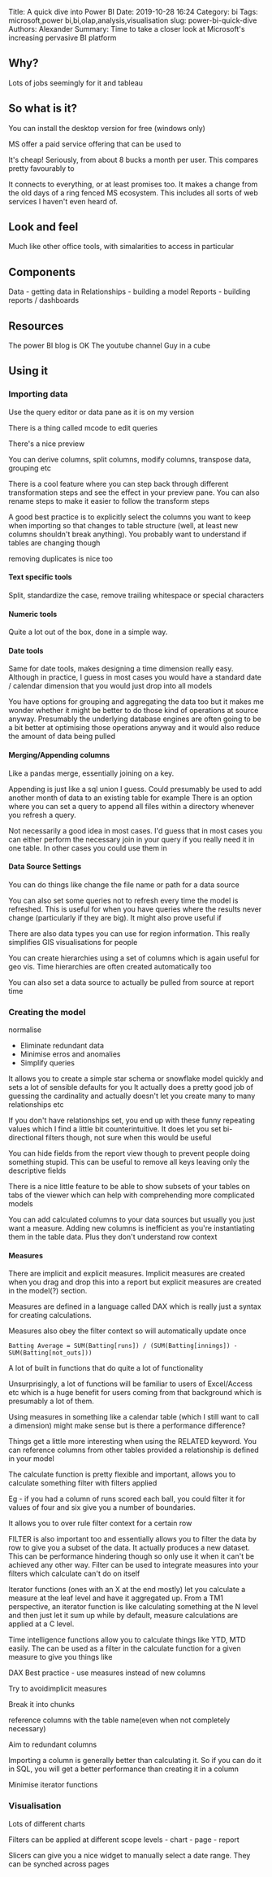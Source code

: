 Title: A quick dive into Power BI
Date: 2019-10-28 16:24
Category: bi
Tags: microsoft,power bi,bi,olap,analysis,visualisation
slug: power-bi-quick-dive
Authors: Alexander
Summary: Time to take a closer look at Microsoft's increasing pervasive BI platform

## Why?

Lots of jobs seemingly for it and tableau


## So what is it? 

You can install the desktop version for free (windows only)

MS offer a paid service offering that can be used to 

It's cheap! Seriously, from about 8 bucks a month per user. This compares pretty favourably to 

It connects to everything, or at least promises too. It makes a change from the old days of a ring fenced MS ecosystem. This includes all sorts of web services I haven't even heard of.

## Look and feel

Much like other office tools, with simalarities to access in particular


## Components

Data - getting data in 
Relationships - building a model
Reports - building reports / dashboards

## Resources

The power BI blog is OK
The youtube channel
Guy in a cube

## Using it

### Importing data

Use the query editor or data pane as it is on my version

There is a thing called mcode to edit queries

There's a nice preview

You can derive columns, split columns, modify columns, transpose data, grouping etc

There is a cool feature where you can step back through different transformation steps and see the effect in your preview pane. You can also rename steps to make it easier to follow the transform steps

A good best practice is to explicitly select the columns you want to keep when importing so that changes to table structure (well, at least new columns shouldn't break anything). You probably want to understand if tables are changing though

removing duplicates is nice too 

#### Text specific tools

Split, standardize the case, remove trailing whitespace or special characters

#### Numeric tools

Quite a lot out of the box, done in a simple way.

#### Date tools

Same for date tools, makes designing a time dimension really easy. Although in practice, I guess in most cases you would have a standard date / calendar dimension that you would just drop into all models

You have options for grouping and aggregating the data too but it makes me wonder whether it might be better to do those kind of operations at source anyway. Presumably the underlying database engines are often going to be a bit better at optimising those operations anyway and it would also reduce the amount of data being pulled

#### Merging/Appending columns

Like a pandas merge, essentially joining on a key.

Appending is just like a sql union I guess. Could presumably be used to add another month of data to an existing table for example There is an option where you can set a query to append all files within a directory whenever you refresh a query.

Not necessarily a good idea in most cases. I'd guess that in most cases you can either perform the necessary join in your query if you really need it in one table. In other cases you could use them in 

#### Data Source Settings

You can do things like change the file name or path for a data source

You can also set some queries not to refresh every time the model is refreshed. This is useful for when you have queries where the results never change (particularly if they are big). It might also prove useful if 


There are also data types you can use for region information. This really simplifies GIS visualisations for people

You can create hierarchies  using a set of columns which is again useful for geo vis. Time hierarchies are often created automatically too

You can also set a data source to actually be pulled from source at report time

### Creating the model

normalise
- Eliminate redundant data
- Minimise erros and anomalies
- Simplify queries

It allows you to create a simple star schema or snowflake model quickly and sets a lot of sensible defaults for you It actually does a pretty good job of guessing the cardinality and actually doesn't let you create many to many relationships etc

If you don't have relationships set, you end up with these funny repeating values which I find a little bit counterintuitive. It does let you set bi-directional filters though, not sure when this would be useful

You can hide fields from the report view though to prevent people doing something stupid. This can be useful to remove all keys leaving only the descriptive fields

There is a nice little feature to be able to show subsets of your tables on tabs of the viewer which can help with comprehending more complicated models


You can add calculated columns to your data sources but usually you just want a measure. Adding new columns is inefficient as you're instantiating them in the table data. Plus they don't understand row context

#### Measures

There are implicit and explicit measures. Implicit measures are created when you drag and drop this into a report but explicit measures are created in the model(?) section. 

Measures are defined in a language called DAX which is really just a syntax for creating calculations. 

Measures also obey the filter context so will automatically update once 

```dax
Batting Average = SUM(Batting[runs]) / (SUM(Batting[innings]) - SUM(Batting[not_outs]))
```

A lot of built in functions that do quite a lot of functionality

Unsurprisingly, a lot of functions will be familiar to users of Excel/Access etc which is a huge benefit for users coming from that background which is presumably a lot of them. 

Using measures in something like a calendar table (which I still want to call a dimension) might make sense but is there a performance difference?

Things get a little more interesting when using the RELATED keyword. You can reference columns from other tables provided a relationship is defined in your model 

The calculate function is pretty flexible and important, allows you to calculate something filter with filters applied

Eg - if you had a column of runs scored each ball, you could filter it for values of four and six give you a number of boundaries.

It allows you to over rule filter context for a certain row

FILTER is also important too and essentially allows you to filter the data by row to give you a subset of the data. It actually produces a new dataset. This can be performance hindering though so only use it when it can't be achieved any other way. Filter can be used to integrate measures into your filters which calculate can't do on itself

Iterator functions (ones with an X at the end mostly) let you calculate a measure at the leaf level and have it aggregated up. From a TM1 perspective, an iterator function is like calculating something at the N level and then just let it sum up while by default, measure calculations are applied at a C level.

Time intelligence functions allow you to calculate things like YTD, MTD easily. The can be used as a filter in the calculate function for a given measure to give you things like

DAX Best practice - use measures instead of new columns

Try to avoidimplicit measures

Break it into chunks

reference columns with the table name(even when not completely necessary)

Aim to redundant columns

Importing a column is generally better than calculating it. So if you can do it in SQL, you will get a better performance than creating it in a column

Minimise iterator functions

### Visualisation

Lots of different charts

Filters can be applied at different scope levels - chart - page - report

Slicers can give you a nice widget to manually select a date range. They can be synched across pages






